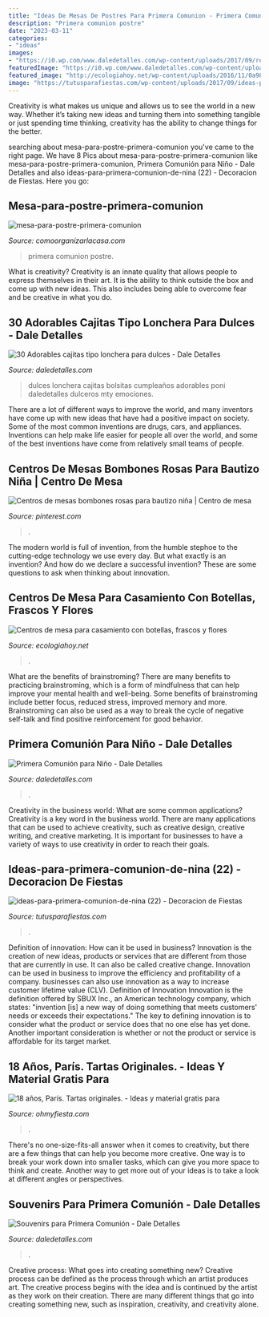 ```yaml
---
title: "Ideas De Mesas De Postres Para Primera Comunion - Primera Comunion Postre"
description: "Primera comunion postre"
date: "2023-03-11"
categories:
- "ideas"
images:
- "https://i0.wp.com/www.daledetalles.com/wp-content/uploads/2017/09/recuerdos-de-comunion8.jpg?resize=500%2C749"
featuredImage: "https://i0.wp.com/www.daledetalles.com/wp-content/uploads/2017/07/caja-tipo-lonchera-para-dulces26.jpg?resize=550%2C733"
featured_image: "http://ecologiahoy.net/wp-content/uploads/2016/11/0a98eb5482deb8fb2c082cd98186320e-1.jpg"
image: "https://tutusparafiestas.com/wp-content/uploads/2017/09/ideas-para-primera-comunion-de-nina-22.jpg"
---
```



Creativity is what makes us unique and allows us to see the world in a new way. Whether it’s taking new ideas and turning them into something tangible or just spending time thinking, creativity has the ability to change things for the better.

	

		
searching about mesa-para-postre-primera-comunion you've came to the right page. We have 8 Pics about mesa-para-postre-primera-comunion like mesa-para-postre-primera-comunion, Primera Comunión para Niño - Dale Detalles and also ideas-para-primera-comunion-de-nina (22) - Decoracion de Fiestas. Here you go:
		
    
## Mesa-para-postre-primera-comunion

<img loading=lazy src="https://comoorganizarlacasa.com/wp-content/uploads/2015/08/mesa-para-postre-primera-comunion.jpg" onerror="this.onerror=null;this.src='https://tse4.mm.bing.net/th?id=OIP.zBUryNxG6bdCu0eYuYDyJQHaNK&amp;pid=15.1';" alt="mesa-para-postre-primera-comunion">

_Source: comoorganizarlacasa.com_

>primera comunion postre. 

	

What is creativity?
Creativity is an innate quality that allows people to express themselves in their art. It is the ability to think outside the box and come up with new ideas. This also includes being able to overcome fear and be creative in what you do.

    
## 30 Adorables Cajitas Tipo Lonchera Para Dulces - Dale Detalles

<img loading=lazy src="https://i0.wp.com/www.daledetalles.com/wp-content/uploads/2017/07/caja-tipo-lonchera-para-dulces26.jpg?resize=550%2C733" onerror="this.onerror=null;this.src='https://tse1.mm.bing.net/th?id=OIP.gCmVyCDBwhgw5QJcWHY4AQHaJ3&amp;pid=15.1';" alt="30 Adorables cajitas tipo lonchera para dulces - Dale Detalles">

_Source: daledetalles.com_

>dulces lonchera cajitas bolsitas cumpleaños adorables poni daledetalles dulceros mty emociones. 

	

There are a lot of different ways to improve the world, and many inventors have come up with new ideas that have had a positive impact on society. Some of the most common inventions are drugs, cars, and appliances. Inventions can help make life easier for people all over the world, and some of the best inventions have come from relatively small teams of people.

    
## Centros De Mesas Bombones Rosas Para Bautizo Niña | Centro De Mesa

<img loading=lazy src="https://i.pinimg.com/736x/5d/1b/cd/5d1bcd4933e558c9c5525085569887c1--ideas-bautizo-baptism-ideas.jpg" onerror="this.onerror=null;this.src='https://tse2.mm.bing.net/th?id=OIP.Iv563zz2w4I9zl8sA2eUnQAAAA&amp;pid=15.1';" alt="Centros de mesas bombones rosas para bautizo niña | Centro de mesa">

_Source: pinterest.com_

>. 

	

The modern world is full of invention, from the humble stephoe to the cutting-edge technology we use every day. But what exactly is an invention? And how do we declare a successful invention? These are some questions to ask when thinking about innovation.

    
## Centros De Mesa Para Casamiento Con Botellas, Frascos Y Flores

<img loading=lazy src="http://ecologiahoy.net/wp-content/uploads/2016/11/0a98eb5482deb8fb2c082cd98186320e-1.jpg" onerror="this.onerror=null;this.src='https://tse3.mm.bing.net/th?id=OIP.hjpDYHn2Iw_9eS9s9D96lQHaLI&amp;pid=15.1';" alt="Centros de mesa para casamiento con botellas, frascos y flores">

_Source: ecologiahoy.net_

>. 

	

What are the benefits of brainstroming?
There are many benefits to practicing brainstroming, which is a form of mindfulness that can help improve your mental health and well-being. Some benefits of brainstroming include better focus, reduced stress, improved memory and more. Brainstroming can also be used as a way to break the cycle of negative self-talk and find positive reinforcement for good behavior.

    
## Primera Comunión Para Niño - Dale Detalles

<img loading=lazy src="https://i2.wp.com/www.daledetalles.com/wp-content/uploads/2016/02/11-14.jpg" onerror="this.onerror=null;this.src='https://tse4.mm.bing.net/th?id=OIP.SW7vLBzW5mWxsJLqUuYWPgHaJ3&amp;pid=15.1';" alt="Primera Comunión para Niño - Dale Detalles">

_Source: daledetalles.com_

>. 

	

Creativity in the business world: What are some common applications?
Creativity is a key word in the business world. There are many applications that can be used to achieve creativity, such as creative design, creative writing, and creative marketing. It is important for businesses to have a variety of ways to use creativity in order to reach their goals.

    
## Ideas-para-primera-comunion-de-nina (22) - Decoracion De Fiestas

<img loading=lazy src="https://tutusparafiestas.com/wp-content/uploads/2017/09/ideas-para-primera-comunion-de-nina-22.jpg" onerror="this.onerror=null;this.src='https://tse1.mm.bing.net/th?id=OIP.REXLmdlaBhe7n_ubPhK6UgHaNK&amp;pid=15.1';" alt="ideas-para-primera-comunion-de-nina (22) - Decoracion de Fiestas">

_Source: tutusparafiestas.com_

>. 

	

Definition of innovation: How can it be used in business?
Innovation is the creation of new ideas, products or services that are different from those that are currently in use. It can also be called creative change. Innovation can be used in business to improve the efficiency and profitability of a company. businesses can also use innovation as a way to increase customer lifetime value (CLV). Definition of Innovation
Innovation is the definition offered by SBUX Inc., an American technology company, which states: "invention [is] a new way of doing something that meets customers' needs or exceeds their expectations." The key to defining innovation is to consider what the product or service does that no one else has yet done. Another important consideration is whether or not the product or service is affordable for its target market.

    
## 18 Años, París. Tartas Originales. - Ideas Y Material Gratis Para

<img loading=lazy src="http://3.bp.blogspot.com/-IfvsDoNCGyE/UuB8mkB0tAI/AAAAAAACIg4/n1PI1kTCI0A/s1600/paris-18-años.jpg" onerror="this.onerror=null;this.src='https://tse2.mm.bing.net/th?id=OIP.I5UsI4O_3NzPojca3umU1QAAAA&amp;pid=15.1';" alt="18 años, París. Tartas originales. - Ideas y material gratis para">

_Source: ohmyfiesta.com_

>. 

	

There's no one-size-fits-all answer when it comes to creativity, but there are a few things that can help you become more creative. One way is to break your work down into smaller tasks, which can give you more space to think and create. Another way to get more out of your ideas is to take a look at different angles or perspectives.

    
## Souvenirs Para Primera Comunión - Dale Detalles

<img loading=lazy src="https://i0.wp.com/www.daledetalles.com/wp-content/uploads/2017/09/recuerdos-de-comunion8.jpg?resize=500%2C749" onerror="this.onerror=null;this.src='https://tse4.mm.bing.net/th?id=OIP.TO1nkBQhjfPUAn4EX95iKQHaLG&amp;pid=15.1';" alt="Souvenirs para Primera Comunión - Dale Detalles">

_Source: daledetalles.com_

>. 

	

Creative process: What goes into creating something new?
Creative process can be defined as the process through which an artist produces art. The creative process begins with the idea and is continued by the artist as they work on their creation. There are many different things that go into creating something new, such as inspiration, creativity, and creativity alone.

